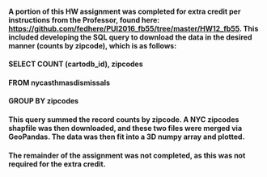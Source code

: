 #### A portion of this HW assignment was completed for extra credit per instructions from the Professor, found here: https://github.com/fedhere/PUI2016_fb55/tree/master/HW12_fb55.  This included developing the SQL query to download the data in the desired manner (counts by zipcode), which is as follows:

#### SELECT COUNT (cartodb_id), zipcodes 
#### FROM nycasthmasdismissals
#### GROUP BY zipcodes

#### This query summed the record counts by zipcode.  A NYC zipcodes shapfile was then downloaded, and these two files were merged via GeoPandas.  The data was then fit into a 3D numpy array and plotted.


#### The remainder of the assignment was not completed, as this was not required for the extra credit.

